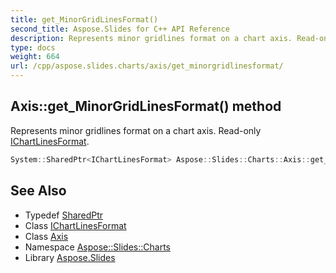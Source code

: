 ```yaml
---
title: get_MinorGridLinesFormat()
second_title: Aspose.Slides for C++ API Reference
description: Represents minor gridlines format on a chart axis. Read-only IChartLinesFormat.
type: docs
weight: 664
url: /cpp/aspose.slides.charts/axis/get_minorgridlinesformat/
---
```

## Axis::get_MinorGridLinesFormat() method


Represents minor gridlines format on a chart axis. Read-only [IChartLinesFormat](../../ichartlinesformat/).

```cpp
System::SharedPtr<IChartLinesFormat> Aspose::Slides::Charts::Axis::get_MinorGridLinesFormat() override
```

## See Also

* Typedef [SharedPtr](../../system/sharedptr/)
* Class [IChartLinesFormat](../ichartlinesformat/)
* Class [Axis](./)
* Namespace [Aspose::Slides::Charts](../)
* Library [Aspose.Slides](../../)